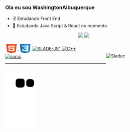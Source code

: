 ### Ola eu sou WashingtonAlbuquerque

- ✌ Estudando Front End
- 🎨 Estudando Java Script & React no momento 

<div align="center">
  <a href="https://github.com/WashingtonAlbuquerque">
  <img height="150em" src="https://github-readme-stats.vercel.app/api?username=washingtonalbuquerque&show_icons=true&theme=tokyonight&include_all_commits=true&count_private=true"/>
  <img height="150em" src="https://github-readme-stats.vercel.app/api/top-langs/?username=WashingtonAlbuquerque&layout=compact&langs_count=7&theme=tokyonight"/>
</div>
<div style="display: inline_block"><br>
 <img align="center" alt="SLADE-HTML" height="30" width="40" src="https://raw.githubusercontent.com/devicons/devicon/master/icons/html5/html5-original.svg">
 <img align="center" alt="SLADE-CSS" height="30" width="40" src="https://raw.githubusercontent.com/devicons/devicon/master/icons/css3/css3-original.svg"> 
 <!-- <img align="center" alt=SLADE-JS" height="30" width="40" src="https://raw.githubusercontent.com/devicons/devicon/master/icons/javascript/javascript-plain.svg">// -->
  	<img align="center" alt=SLADE-JS" height="30" width="40" src="	https://img.shields.io/badge/JavaScript-F7DF1E?style=for-the-badge&logo=javascript&logoColor=black">
<img align="center" alt= "C++" height="30" width="40" src= "https://raw.githubusercontent.com/jmnote/z-icons/master/svg/cpp.svg"
  
  


  
</div>
  </div>

  <div>
<img align="right" alt="Sladec" height="180px" width="180px" src="https://media.discordapp.net/attachments/884455625902391348/914895470269173850/Webp.net-gifmaker_1.gif?width=465&height=465">
 <img  class="sonic" align= "center" alt="sonic" height="40" width="50" src="https://thumbs.gfycat.com/MiserlyUncomfortableCusimanse-max-1mb.gif">
    
 
</div> 
<hr>

![Snake animation](https://github.com/WashingtonAlbuquerque/WashingtonAlbuquerque/blob/output/github-contribution-grid-snake.svg)




